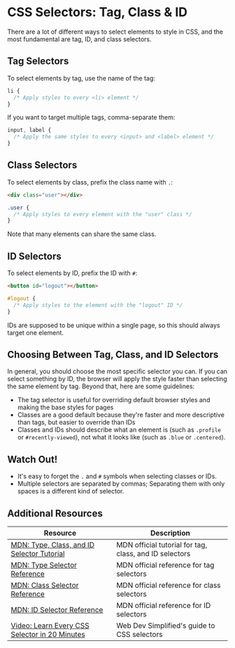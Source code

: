 # CSS Selectors: Tag, Class & ID

There are a lot of different ways to select elements to style in CSS, and the most fundamental are tag, ID, and class selectors.

## Tag Selectors

To select elements by tag, use the name of the tag:

```css
li {
  /* Apply styles to every <li> element */
}
```

If you want to target multiple tags, comma-separate them:

```css
input, label {
  /* Apply the same styles to every <input> and <label> element */
}
```

## Class Selectors

To select elements by class, prefix the class name with `.`:

```html
<div class="user"></div>
```

```css
.user {
  /* Apply styles to every element with the "user" class */
}
```

Note that many elements can share the same class.

## ID Selectors

To select elements by ID, prefix the ID with `#`:

```html
<button id="logout"></button>
```

```css
#logout {
  /* Apply styles to the element with the "logout" ID */
}
```

IDs are supposed to be unique within a single page, so this should always target one element.

## Choosing Between Tag, Class, and ID Selectors

In general, you should choose the most specific selector you can. If you can select something by ID, the browser will apply the style faster than selecting the same element by tag. Beyond that, here are some guidelines:

* The tag selector is useful for overriding default browser styles and making the base styles for pages
* Classes are a good default because they're faster and more descriptive than tags, but easier to override than IDs
* Classes and IDs should describe what an element is (such as `.profile` or `#recently-viewed`), not what it looks like (such as `.blue` or `.centered`).

## Watch Out!

* It's easy to forget the `.` and `#` symbols when selecting classes or IDs.
* Multiple selectors are separated by commas; Separating them with only spaces is a different kind of selector.

## Additional Resources

| Resource | Description |
| --- | --- |
| [MDN: Type, Class, and ID Selector Tutorial](https://developer.mozilla.org/en-US/docs/Learn/CSS/Building_blocks/Selectors/Type_Class_and_ID_Selectors) | MDN official tutorial for tag, class, and ID selectors |
| [MDN: Type Selector Reference](https://developer.mozilla.org/en-US/docs/Web/CSS/Type_selectors) | MDN official reference for tag selectors |
| [MDN: Class Selector Reference](https://developer.mozilla.org/en-US/docs/Web/CSS/Class_selectors) | MDN official reference for class selectors |
| [MDN: ID Selector Reference](https://developer.mozilla.org/en-US/docs/Web/CSS/ID_selectors) | MDN official reference for ID selectors |
| [Video: Learn Every CSS Selector in 20 Minutes](https://www.youtube.com/watch?v=l1mER1bV0N0) | Web Dev Simplified's guide to CSS selectors |
